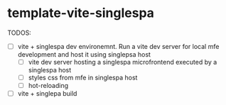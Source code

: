 # template-vite-singlespa

TODOS:
- [ ] vite + singlespa dev environemnt.
      Run a vite dev server for local mfe development and host it using singlepsa host
  - [ ] vite dev server hosting a singlespa microfrontend executed by a singlespa host
  - [ ] styles css from mfe in singlespa host
  - [ ] hot-reloading
- [ ] vite + singlepa build
